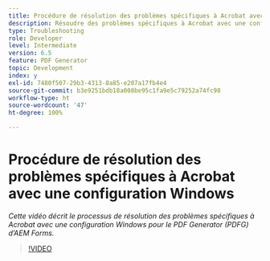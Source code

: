 ```yaml
---
title: Procédure de résolution des problèmes spécifiques à Acrobat avec une configuration Windows
description: Résoudre des problèmes spécifiques à Acrobat avec une configuration Windows
type: Troubleshooting
role: Developer
level: Intermediate
version: 6.5
feature: PDF Generator
topic: Development
index: y
exl-id: 7480f507-29b3-4313-8a85-e207a17fb4e4
source-git-commit: b3e9251bdb18a008be95c1fa9e5c79252a74fc98
workflow-type: ht
source-wordcount: '47'
ht-degree: 100%

---
```


# Procédure de résolution des problèmes spécifiques à Acrobat avec une configuration Windows

*Cette vidéo décrit le processus de résolution des problèmes spécifiques à Acrobat avec une configuration Windows pour le PDF Generator (PDFG) d’AEM Forms.*

>[!VIDEO](https://video.tv.adobe.com/v/335480?quality=12&learn=on)
